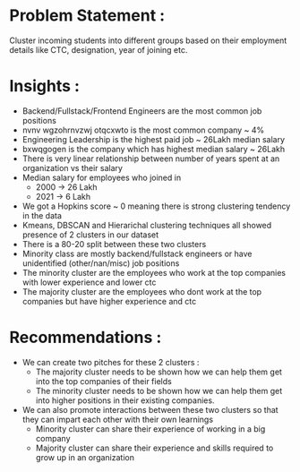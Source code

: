 # Problem Statement : 
Cluster incoming students into different groups based on their employment details like CTC, designation, year of joining etc.
    
# Insights : 
- Backend/Fullstack/Frontend Engineers are the most common job positions
- nvnv wgzohrnvzwj otqcxwto is the most common company ~ 4%
- Engineering Leadership is the highest paid job ~ 26Lakh median salary
- bxwqgogen is the company which has highest median salary ~ 26Lakh
- There is very linear relationship between number of years spent at an organization vs their salary
- Median salary for employees who joined in
    - 2000 -> 26 Lakh
    - 2021 -> 6 Lakh
- We got a Hopkins score ~ 0 meaning there is strong clustering tendency in the data
- Kmeans, DBSCAN and Hierarichal clustering techniques all showed presence of 2 clusters in our dataset
- There is a 80-20 split between these two clusters
- Minority class are mostly backend/fullstack engineers or have unidentified (other/nan/misc) job positions
- The minority cluster are the employees who work at the top companies with lower experience and lower ctc
- The majority cluster are the employees who dont work at the top companies but have higher experience and ctc


# Recommendations : 
- We can create two pitches for these 2 clusters : 
    - The majority cluster needs to be shown how we can help them get into the top companies of their fields
    - The minority cluster needs to be shown how we can help them get into higher positions in their existing companies.
- We can also promote interactions between these two clusters so that they can impart each other with their own learnings
    - Minority cluster can share their experience of working in a big company
    - Majority cluster can share their experience and skills required to grow up in an organization